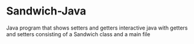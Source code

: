 # Sandwich-Java
Java program that shows setters and getters
interactive java with getters and setters consisting of a Sandwich class and a main file
